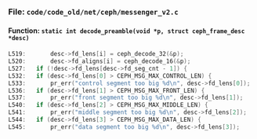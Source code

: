 ### File: `code/code_old/net/ceph/messenger_v2.c`

#### Function: `static int decode_preamble(void *p, struct ceph_frame_desc *desc)`

```c
L519: 		desc->fd_lens[i] = ceph_decode_32(&p);
L520: 		desc->fd_aligns[i] = ceph_decode_16(&p);
L527: 	if (!desc->fd_lens[desc->fd_seg_cnt - 1]) {
L532: 	if (desc->fd_lens[0] > CEPH_MSG_MAX_CONTROL_LEN) {
L533: 		pr_err("control segment too big %d\n", desc->fd_lens[0]);
L536: 	if (desc->fd_lens[1] > CEPH_MSG_MAX_FRONT_LEN) {
L537: 		pr_err("front segment too big %d\n", desc->fd_lens[1]);
L540: 	if (desc->fd_lens[2] > CEPH_MSG_MAX_MIDDLE_LEN) {
L541: 		pr_err("middle segment too big %d\n", desc->fd_lens[2]);
L544: 	if (desc->fd_lens[3] > CEPH_MSG_MAX_DATA_LEN) {
L545: 		pr_err("data segment too big %d\n", desc->fd_lens[3]);
```


